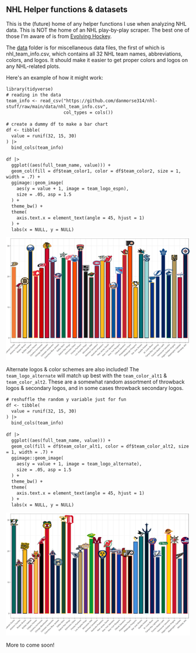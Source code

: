 ## NHL Helper functions & datasets

This is the (future) home of any helper functions I use when analyzing NHL data. This is NOT the home of an NHL play-by-play scraper. The best one of those I'm aware of is from [Evolving Hockey](https://github.com/mhbw/evolving-hockey/blob/master/ALLSCRAPE.R).

The [data](https://github.com/danmorse314/nhl-stuff/tree/main/data) folder is for miscellaneous data files, the first of which is nhl_team_info.csv, which contains all 32 NHL team names, abbreviations, colors, and logos. It should make it easier to get proper colors and logos on any NHL-related plots.

Here's an example of how it might work:

```{r nhl team info example}
library(tidyverse)
# reading in the data
team_info <- read_csv("https://github.com/danmorse314/nhl-stuff/raw/main/data/nhl_team_info.csv",
                      col_types = cols())

# create a dummy df to make a bar chart
df <- tibble(
  value = runif(32, 15, 30)
) |>
  bind_cols(team_info)

df |>
  ggplot((aes(full_team_name, value))) +
  geom_col(fill = df$team_color1, color = df$team_color2, size = 1, width = .7) +
  ggimage::geom_image(
    aes(y = value + 1, image = team_logo_espn),
    size = .05, asp = 1.5
  ) +
  theme_bw() +
  theme(
    axis.text.x = element_text(angle = 45, hjust = 1)
  ) +
  labs(x = NULL, y = NULL)
```
![plot depicting all 32 nhl teams with primary and secondary colors along with primary logos](https://github.com/danmorse314/nhl-stuff/blob/main/figures/color%20plot%20example.png)

Alternate logos & color schemes are also included! The `team_logo_alternate` will match up best with the `team_color_alt1` & `team_color_alt2`. These are a somewhat random assortment of throwback logos & secondary logos, and in some cases throwback secondary logos.

```{r alternate color logo plot}
# reshuffle the random y variable just for fun
df <- tibble(
  value = runif(32, 15, 30)
) |>
  bind_cols(team_info)

df |>
  ggplot((aes(full_team_name, value))) +
  geom_col(fill = df$team_color_alt1, color = df$team_color_alt2, size = 1, width = .7) +
  ggimage::geom_image(
    aes(y = value + 1, image = team_logo_alternate),
    size = .05, asp = 1.5
  ) +
  theme_bw() +
  theme(
    axis.text.x = element_text(angle = 45, hjust = 1)
  ) +
  labs(x = NULL, y = NULL)
```
![plot depicting all 32 nhl teams with alternate logos and matching color schemes](https://github.com/danmorse314/nhl-stuff/blob/main/figures/color%20plot%20example%20alternate.png)

More to come soon!
